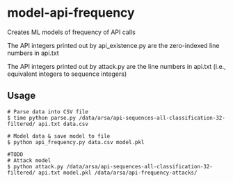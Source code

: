 # model-api-frequency
Creates ML models of frequency of API calls

The API integers printed out by api_existence.py are the zero-indexed
line numbers in api.txt

The API integers printed out by attack.py are the line numbers in api.txt
(i.e., equivalent integers to sequence integers)

## Usage
```
# Parse data into CSV file
$ time python parse.py /data/arsa/api-sequences-all-classification-32-filtered/ api.txt data.csv

# Model data & save model to file
$ python api_frequency.py data.csv model.pkl

#TODO
# Attack model
$ python attack.py /data/arsa/api-sequences-all-classification-32-filtered/ api.txt model.pkl /data/arsa/api-frequency-attacks/
```
